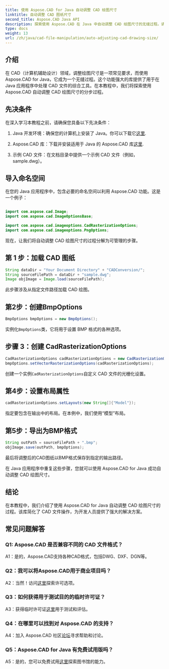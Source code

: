 ```yaml
---
title: 使用 Aspose.CAD for Java 自动调整 CAD 绘图尺寸
linktitle: 自动调整 CAD 图纸尺寸
second_title: Aspose.CAD Java API
description: 探索使用 Aspose.CAD 在 Java 中自动调整 CAD 绘图尺寸的无缝过程。请按照我们的分步指南进行高效的 CAD 文件操作。
type: docs
weight: 13
url: /zh/java/cad-file-manipulation/auto-adjusting-cad-drawing-size/
---
```

## 介绍

在 CAD（计算机辅助设计）领域，调整绘图尺寸是一项常见要求，而使用 Aspose.CAD for Java，它成为一个无缝过程。这个功能强大的库提供了用于在 Java 应用程序中处理 CAD 文件的综合工具。在本教程中，我们将探索使用 Aspose.CAD 自动调整 CAD 绘图尺寸的分步过程。

## 先决条件

在深入学习本教程之前，请确保您具备以下先决条件：

1.  Java 开发环境：确保您的计算机上安装了 Java。你可以下载它[这里](https://www.java.com/en/download/).

2. Aspose.CAD 库：下载并安装适用于 Java 的 Aspose.CAD 库[这里](https://releases.aspose.com/cad/java/).

3. 示例 CAD 文件：在文档目录中提供一个示例 CAD 文件（例如，sample.dwg）。

## 导入命名空间

在您的 Java 应用程序中，包含必要的命名空间以利用 Aspose.CAD 功能。这是一个例子：

```java

import com.aspose.cad.Image;
import com.aspose.cad.ImageOptionsBase;

import com.aspose.cad.imageoptions.CadRasterizationOptions;
import com.aspose.cad.imageoptions.PngOptions;
```

现在，让我们将自动调整 CAD 绘图尺寸的过程分解为可管理的步骤。

## 第 1 步：加载 CAD 图纸

```java
String dataDir = "Your Document Directory" + "CADConversion/";
String sourceFilePath = dataDir + "sample.dwg";
Image objImage = Image.load(sourceFilePath);
```

此步骤涉及从指定文件路径加载 CAD 绘图。

## 第2步：创建BmpOptions

```java
BmpOptions bmpOptions = new BmpOptions();
```

实例化`BmpOptions`类，它将用于设置 BMP 格式的各种选项。

## 步骤 3：创建 CadRasterizationOptions

```java
CadRasterizationOptions cadRasterizationOptions = new CadRasterizationOptions();
bmpOptions.setVectorRasterizationOptions(cadRasterizationOptions);
```

创建一个实例`CadRasterizationOptions`自定义 CAD 文件的光栅化设置。

## 第4步：设置布局属性

```java
cadRasterizationOptions.setLayouts(new String[]{"Model"});
```

指定要包含在输出中的布局。在本例中，我们使用“模型”布局。

## 第5步：导出为BMP格式

```java
String outPath = sourceFilePath + ".bmp";
objImage.save(outPath, bmpOptions);
```

最后将调整后的CAD图纸以BMP格式保存到指定的输出路径。

在 Java 应用程序中重复这些步骤，您就可以使用 Aspose.CAD for Java 成功自动调整 CAD 绘图尺寸。

## 结论

在本教程中，我们介绍了使用 Aspose.CAD for Java 自动调整 CAD 绘图尺寸的过程。该库简化了 CAD 文件操作，为开发人员提供了强大的解决方案。

## 常见问题解答

### Q1: Aspose.CAD 是否兼容不同的 CAD 文件格式？

A1：是的，Aspose.CAD支持各种CAD格式，包括DWG、DXF、DGN等。

### Q2：我可以将Aspose.CAD用于商业项目吗？

 A2：当然！访问[这里](https://purchase.aspose.com/buy)探索许可选项。

### Q3：如何获得用于测试目的的临时许可证？

 A3：获得临时许可证[这里](https://purchase.aspose.com/temporary-license/)用于测试和评估。

### Q4：在哪里可以找到对 Aspose.CAD 的支持？

A4：加入 Aspose.CAD 社区[论坛](https://forum.aspose.com/c/cad/19)寻求帮助和讨论。

### Q5：Aspose.CAD for Java 有免费试用版吗？

 A5：是的，您可以免费试用[这里](https://releases.aspose.com/)探索图书馆的能力。